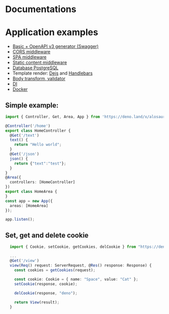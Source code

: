# Documentations

# Application examples

- [Basic + OpenAPI v3 generator (Swagger)](https://github.com/alosaur/alosaur/tree/master/examples/basic)
- [CORS middleware](https://github.com/alosaur/alosaur/tree/master/examples/cors)
- [SPA middleware](https://github.com/alosaur/alosaur/tree/master/examples/spa)
- [Static content middleware](https://github.com/alosaur/alosaur/tree/master/examples/static)
- [Database PostgreSQL](https://github.com/alosaur/alosaur/tree/master/examples/db)
- Template render: [Dejs](https://github.com/alosaur/alosaur/tree/master/examples/dejs) and [Handlebars](https://github.com/alosaur/alosaur/tree/master/examples/handlebars)
- [Body transform, validator](https://github.com/alosaur/alosaur/tree/master/examples/validator)
- [DI](https://github.com/alosaur/alosaur/tree/master/examples/di)
- [Docker](https://github.com/alosaur/alosaur/tree/master/examples/docker)


## Simple example:

```typescript
import { Controller, Get, Area, App } from 'https://deno.land/x/alosaur/mod.ts'

@Controller('/home')
export class HomeController {
  @Get('/text')
  text() {
    return "Hello world";
  }
  @Get('/json')
  json() {
    return {"text":"test"};
  }
}
@Area({
  controllers: [HomeController]
})
export class HomeArea {
}
const app = new App({
  areas: [HomeArea]
});

app.listen();
```


## Set, get and delete cookie


```ts
  import { Cookie, setCookie, getCookies, delCookie } from "https://deno.land/std/http/cookie.ts";

  ...
  @Get('/view')
  view(Req() request: ServerRequest, @Res() response: Response) {
    const cookies = getCookies(request);
    
    const cookie: Cookie = { name: "Space", value: "Cat" };
    setCookie(response, cookie);

    delCookie(response, "deno");

    return View(result);
  }
```